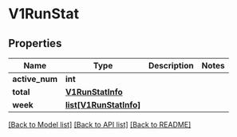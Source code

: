 # V1RunStat

## Properties
Name | Type | Description | Notes
------------ | ------------- | ------------- | -------------
**active_num** | **int** |  | 
**total** | [**V1RunStatInfo**](V1RunStatInfo.md) |  | 
**week** | [**list[V1RunStatInfo]**](V1RunStatInfo.md) |  | 

[[Back to Model list]](../README.md#documentation-for-models) [[Back to API list]](../README.md#documentation-for-api-endpoints) [[Back to README]](../README.md)

